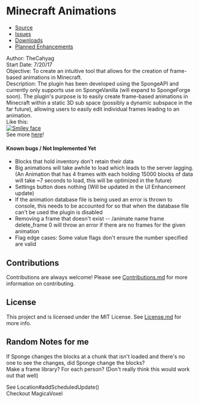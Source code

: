 # Minecraft Animations
* [Source](https://github.com/TheCahyag/MinecraftAnimation)
* [Issues](https://github.com/TheCahyag/MinecraftAnimation/issues)
* [Downloads](https://github.com/TheCahyag/MinecraftAnimation/releases)
* [Planned Enhancements](https://github.com/TheCahyag/MinecraftAnimation/projects)

Author: TheCahyag  
Start Date: 7/20/17  
Objective: To create an intuitive tool that allows for the creation of frame-based animations in Minecraft.  
Description: The plugin has been developed using the SpongeAPI and currently only supports use on SpongeVanilla (will expand to SpongeForge soon). The plugin's
purpose is to easily create frame-based animations in Minecraft within a static 3D sub
space (possibly a dynamic subspace in the far future), allowing users to easily edit individual frames leading to an animation.  
Like this:  
<a href="https://media.giphy.com/media/3oFzm2IvnWvpGMYfh6/giphy.gif"><img src="https://media.giphy.com/media/3oFzm2IvnWvpGMYfh6/giphy.gif" title="Smiley face" /></a>  
See more [here](https://github.com/TheCahyag/MinecraftAnimation/blob/sponge-api/7/EXAMPLES.md)!

#### Known bugs / Not Implemented Yet
* Blocks that hold inventory don't retain their data
* Big animations will take awhile to load which leads to the server lagging. (An Animation that has 4 frames with each holding 15000 blocks of data will take ~7 seconds to load, this will be optimized in the future)
* Settings button does nothing (Will be updated in the UI Enhancement update)
* If the animation database file is being used an error is thrown to console, this needs to be accounted for so that when the database file can't be used the plugin is disabled
* Removing a frame that doesn't exist -- /animate name frame delete_frame 0 will throw an error if there are no frames for the given animation
* Flag edge cases: Some value flags don't ensure the number specified are valid

## Contributions
Contributions are always welcome! Please see [Contributions.md](https://github.com/TheCahyag/MinecraftAnimation/blob/sponge-api/7/CONTRIBUTIONS.md) for more information on contributing.

## License
This project and is licensed under the MIT License. See [License.md](https://github.com/TheCahyag/MinecraftAnimation/blob/sponge-api/7/LICENSE) for more info.

## Random Notes for me
If Sponge changes the blocks at a chunk that isn't loaded and there's no one to see the changes, 
did Sponge change the blocks?  
Make a frame library? For each person? (Don't really think this would work out that well)

See Location#addScheduledUpdate()  
Checkout MagicaVoxel
